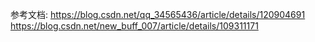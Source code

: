 参考文档:
https://blog.csdn.net/qq_34565436/article/details/120904691
https://blog.csdn.net/new_buff_007/article/details/109311171

